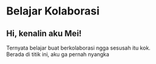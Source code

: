 # Belajar Kolaborasi

## Hi, kenalin aku Mei!<br>
Ternyata belajar buat berkolaborasi ngga sesusah itu kok.<br>
Berada di titik ini, aku ga pernah nyangka
